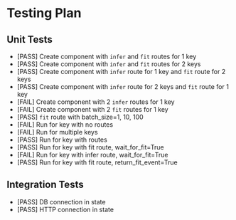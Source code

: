 # Testing Plan

## Unit Tests

- [PASS] Create component with `infer` and `fit` routes for 1 key
- [PASS] Create component with `infer` and `fit` routes for 2 keys
- [PASS] Create component with `infer` route for 1 key and `fit` route for 2 keys
- [PASS] Create component with `infer` route for 2 keys and `fit` route for 1 key
- [FAIL] Create component with 2 `infer` routes for 1 key
- [FAIL] Create component with 2 `fit` routes for 1 key
- [PASS] `fit` route with batch_size=1, 10, 100
- [FAIL] Run for key with no routes
- [FAIL] Run for multiple keys
- [PASS] Run for key with routes
- [PASS] Run for key with fit route, wait_for_fit=True
- [FAIL] Run for key with infer route, wait_for_fit=True
- [PASS] Run for key with fit route, return_fit_event=True

## Integration Tests

- [PASS] DB connection in state
- [PASS] HTTP connection in state
